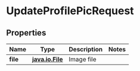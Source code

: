 
# UpdateProfilePicRequest

## Properties
Name | Type | Description | Notes
------------ | ------------- | ------------- | -------------
**file** | [**java.io.File**](java.io.File.md) | Image file | 



